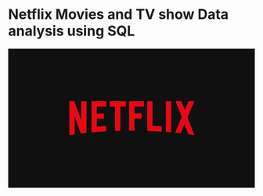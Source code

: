 # Netflix Movies and TV show Data analysis using SQL
![Netflix logo](https://github.com/aakashraj13/Netflix_sql_project/blob/main/BrandAssets_Logos_01-Wordmark.jpg)
